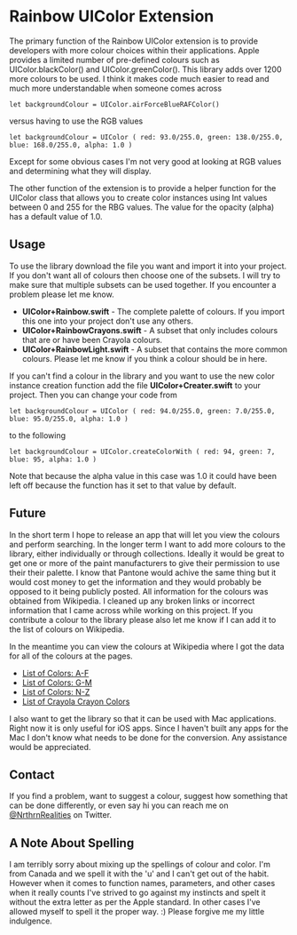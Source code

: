 # Rainbow UIColor Extension

The primary function of the Rainbow UIColor extension is to provide developers with more colour choices within their applications.  Apple provides a limited number of pre-defined colours such as UIColor.blackColor() and UIColor.greenColor().  This library adds over 1200 more colours to be used.  I think it makes code much easier to read and much more understandable when someone comes across

    let backgroundColour = UIColor.airForceBlueRAFColor()

versus having to use the RGB values

    let backgroundColour = UIColor ( red: 93.0/255.0, green: 138.0/255.0, blue: 168.0/255.0, alpha: 1.0 )


Except for some obvious cases I'm not very good at looking at RGB values and determining what they will display.

The other function of the extension is to provide a helper function for the UIColor class that allows you to create color instances using Int values between 0 and 255 for the RBG values.  The value for the opacity (alpha) has a default value of 1.0.

## Usage

To use the library download the file you want and import it into your project.  If you don't want all of colours then choose one of the subsets.  I will try to make sure that multiple subsets can be used together.  If you encounter a problem please let me know.

* __UIColor+Rainbow.swift__ - The complete palette of colours.  If you import this one into your project don't use any others.
* __UIColor+RainbowCrayons.swift__ - A subset that only includes colours that are or have been Crayola colours.
* __UIColor+RainbowLight.swift__ - A subset that contains the more common colours.  Please let me know if you think a colour should be in here.

If you can't find a colour in the library and you want to use the new color instance creation function add the file __UIColor+Creater.swift__ to your project.  Then you can change your code from

	let backgroundColour = UIColor ( red: 94.0/255.0, green: 7.0/255.0, blue: 95.0/255.0, alpha: 1.0 )

to the following

	let backgroundColour = UIColor.createColorWith ( red: 94, green: 7, blue: 95, alpha: 1.0 )

Note that because the alpha value in this case was 1.0 it could have been left off because the function has it set to that value by default.

## Future

In the short term I hope to release an app that will let you view the colours and perform searching.  In the longer term I want to add more colours to the library, either individually or through collections.  Ideally it would be great to get one or more of the paint manufacturers to give their permission to use their their palette.  I know that Pantone would achive the same thing but it would cost money to get the information and they would probably be opposed to it being publicly posted.  All information for the colours was obtained from Wikipedia.  I cleaned up any broken links or incorrect information that I came across while working on this project.  If you contribute a colour to the library please also let me know if I can add it to the list of colours on Wikipedia.

In the meantime you can view the colours at Wikipedia where I got the data for all of the colours at the pages.

* [List of Colors: A-F](https://en.wikipedia.org/wiki/List_of_colors:_A–F)
* [List of Colors: G-M](https://en.wikipedia.org/wiki/List_of_colors:_G–M)
* [List of Colors: N-Z](https://en.wikipedia.org/wiki/List_of_colors:_N–Z)
* [List of Crayola Crayon Colors](https://en.wikipedia.org/wiki/List_of_Crayola_crayon_colors)

I also want to get the library so that it can be used with Mac applications.  Right now it is only useful for iOS apps.  Since I haven't built any apps for the Mac I don't know what needs to be done for the conversion.  Any assistance would be appreciated.

## Contact

If you find a problem, want to suggest a colour, suggest how something that can be done differently, or even say hi you can reach me on [@NrthrnRealities](https://twitter.com/NrthrnRealities) on Twitter.

## A Note About Spelling

I am terribly sorry about mixing up the spellings of colour and color.  I'm from Canada and we spell it with the 'u' and I can't get out of the habit.  However when it comes to function names, parameters, and other cases when it really counts I've strived to go against my instincts and spelt it without the extra letter as per the Apple standard.  In other cases I've allowed myself to spell it the proper way. :)  Please forgive me my little indulgence.